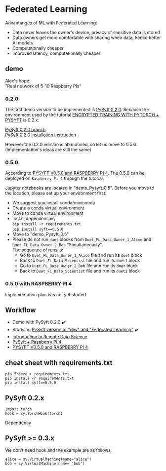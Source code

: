 # Federated Learning 
Advantanges of ML with Federated Learning:
* Data never leaves the owner's device, privacy of sensitive data is stored
* Data owners get more comfortable with sharing wheir data, hence better AI models
* Computationally cheaper
* Improved latency, computationally cheaper


## demo
Alex's hope:  
"Real network of 5-10 Raspberry PIs"
### 0.2.0
The first demo version to be implemented is [PySyft 0.2.0](https://github.com/OpenMined/PySyft/tree/0.2.0). Because the environment used by the tutorial  [ENCRYPTED TRAINING WITH PYTORCH + PYSYFT](https://blog.openmined.org/encrypted-training-on-mnist/) is  0.2.x.

[PySyft 0.2.0 branch](https://github.com/OpenMined/PySyft/tree/0.2.0)  
[PySyft 0.2.0 installation instruction](https://pysyft.readthedocs.io/en/latest/installing.html#id2)

However the 0.2.0 version is abandoned, so let us move to 0.5.0.(Implementation's ideas are still the same)
### 0.5.0
According to [PYSYFT V0.5.0 and RASPBERRY PI 4](https://blog.openmined.org/installing-pysyft-0-5-0rc1-on-a-raspberry-pi-4/). The 0.5.0 can be deployed on ```Raspberry Pi 4``` through the tutorial.

Jupyter notebooks are located in "demo_Pysyft_0.5". Before you move to the location, please set up your environment first:  

* We suggest you install conda/miniconda
* Create a conda virtual environment
* Move to conda virtual environment
* Install dependencies  
    ```pip install -r requirements.txt```  
    ```pip install syft==0.5.0``` 
* Move to "demo_Pysyft_0.5"
* Please do not run ```duet``` blocks from ```Duet_FL_Data_Owner_1_Alice``` and ```Duet_FL_Data_Owner_2_Bob``` "Simultaneously".  
    The sequence of runs is:  
    * Go to ```Duet_FL_Data_Owner_1_Alice``` file and run its ```duet``` block
    * Back to ```Duet_FL_Data_Scientist``` file and run its ```duet1``` block
    * Go to ```Duet_FL_Data_Owner_2_Bob``` file and run its ```duet``` block
    * Back to ```Duet_FL_Data_Scientist``` file and run  its ```duet2``` block

### 0.5.0 with RASPBERRY PI 4
Implementation plan has not yet started


## Workflow
* Demo with PySyft 0.2.0 ✔️
* Studying [PySyft version of "dev" and "Federated Learning"](https://courses.openmined.org/courses/foundations-of-private-computation) ✔️
* [Introduction to Remote Data Science](https://courses.openmined.org/courses/introduction-to-remote-data-science)
* [PySyft + Raspberry Pi 4](https://zhuanlan.zhihu.com/p/181733116)
* [PYSYFT V0.5.0 and RASPBERRY PI 4](https://blog.openmined.org/installing-pysyft-0-5-0rc1-on-a-raspberry-pi-4/)

## cheat sheet with requirements.txt
```pip freeze > requirements.txt```  
```pip install -r requirements.txt```  
```pip install syft==0.5.0```  

## PySyft 0.2.x
    import torch
    hook = sy.TorchHook(torch) 
Dependency


## PySyft >= 0.3.x
We don't need hook and the example are as follows:

    alice = sy.VirtualMachine(name="alice")
    bob = sy.VirtualMachine(name= 'bob')

